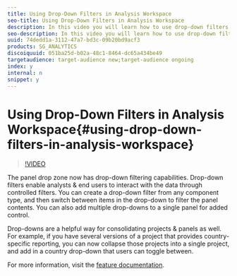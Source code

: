 ```yaml
---
title: Using Drop-Down Filters in Analysis Workspace
seo-title: Using Drop-Down Filters in Analysis Workspace
description: In this video you will learn how to use drop-down filters in Analysis Workspace to dynamically change the contents of a panel.
seo-description: In this video you will learn how to use drop-down filters in Analysis Workspace to dynamically change the contents of a panel.
uuid: 74dedd1a-3112-47a7-bd3c-09b20bd9acf3
products: SG_ANALYTICS
discoiquuid: 051ba25d-b02a-48c1-8464-dc65a434be49
targetaudience: target-audience new;target-audience ongoing
index: y
internal: n
snippet: y
---
```


# Using Drop-Down Filters in Analysis Workspace{#using-drop-down-filters-in-analysis-workspace}

>[!VIDEO](https://video.tv.adobe.com/v/23877/?quality=12)

The panel drop zone now has drop-down filtering capabilities. Drop-down filters enable analysts & end users to interact with the data through controlled filters. You can create a drop-down filter from any component type, and then switch between items in the drop-down to filter the panel contents. You can also add multiple drop-downs to a single panel for added control.

Drop-downs are a helpful way for consolidating projects & panels as well. For example, if you have several versions of a project that provides country-specific reporting, you can now collapse those projects into a single project, and add in a country drop-down that users can toggle between.

For more information, visit the [feature documentation](https://marketing.adobe.com/resources/help/en_US/analytics/analysis-workspace/panels.html).
